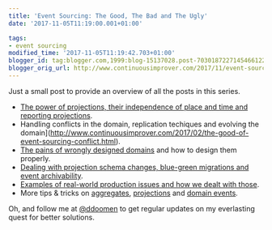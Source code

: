 ```yaml
---
title: 'Event Sourcing: The Good, The Bad and The Ugly'
date: '2017-11-05T11:19:00.001+01:00'

tags:
- event sourcing
modified_time: '2017-11-05T11:19:42.703+01:00'
blogger_id: tag:blogger.com,1999:blog-15137028.post-7030187227145466122
blogger_orig_url: http://www.continuousimprover.com/2017/11/event-sourcing-good-bad-and-ugly.html
---
```


Just a small post to provide an overview of all the posts in this series.

* [The power of projections, their independence of place and time and reporting projections](http://www.continuousimprover.com/2017/02/the-good-of-event-sourcing-projections.html).
* Handling conflicts in the domain, replication techiques and evolving the domain](http://www.continuousimprover.com/2017/02/the-good-of-event-sourcing-conflict.html).
* [The pains of wrongly designed domains](http://www.continuousimprover.com/2017/03/the-bad-of-event-sourcingthe-pains-of.html) and how to design them properly.
* [Dealing with projection schema changes, blue-green migrations and event archivability](http://www.continuousimprover.com/2017/06/the-ugly-of-event-sourcing-projection.html).
* [Examples of real-world production issues and how we dealt with those](http://www.continuousimprover.com/2017/11/the-ugly-of-event-sourcingreal-world.html).
* More tips &amp; tricks on [aggregates](http://www.continuousimprover.com/2016/06/event-sourcing-from-trenches-aggregates.html), [projections](http://www.continuousimprover.com/2016/06/event-sourcing-from-trenches-projections.html) and [domain events](http://www.continuousimprover.com/2016/06/event-sourcing-from-trenches-domain.html).

Oh, and follow me at [@ddoomen](https://twitter.com/ddoomen) to get regular updates on my everlasting quest for better solutions.
